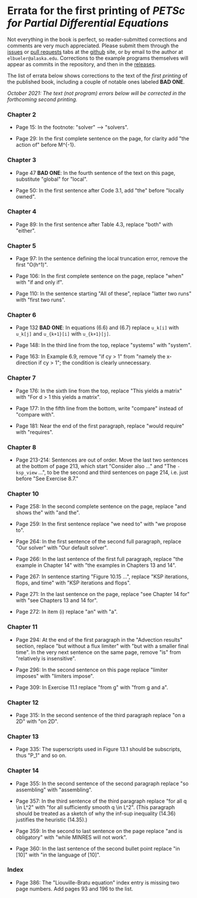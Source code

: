 # Errata for the first printing of *PETSc for Partial Differential Equations*

Not everything in the book is perfect, so reader-submitted corrections and comments are very much appreciated.  Please submit them through the [issues](https://github.com/bueler/p4pdes/issues) or [pull requests](https://github.com/bueler/p4pdes/pulls) tabs at the [github](https://github.com/bueler/p4pdes) site, or by email to the author at `elbueler@alaska.edu`.  Corrections to the example programs themselves will appear as commits in the repository, and then in the [releases](https://github.com/bueler/p4pdes/releases).

The list of errata below shows corrections to the text of the _first printing_ of the published book, including a couple of notable ones labeled **BAD ONE**.

_October 2021:  The text (not program) errors below will be corrected in the forthcoming second printing._


### Chapter 2

* Page 15: In the footnote: "solver" --> "solvers".

* Page 29: In the first complete sentence on the page, for clarity add "the action of" before M^{-1}.

### Chapter 3

* Page 47 **BAD ONE**: In the fourth sentence of the text on this page, substitute "global" for "local".

* Page 50: In the first sentence after Code 3.1, add "the" before "locally owned".

### Chapter 4

* Page 89: In the first sentence after Table 4.3, replace "both" with "either".

### Chapter 5

* Page 97: In the sentence defining the local truncation error, remove the first "O(h^1)".

* Page 106: In the first complete sentence on the page, replace "when" with "if and only if".

* Page 110: In the sentence starting "All of these", replace "latter two runs" with "first two runs".

### Chapter 6

* Page 132 **BAD ONE**: In equations (6.6) and (6.7) replace `u_k[i]` with `u_k[j]` and `u_{k+1}[i]` with `u_{k+1}[j]`.

* Page 148: In the third line from the top, replace "systems" with "system".

* Page 163: In Example 6.9, remove "if cy > 1" from "namely the x-direction if cy > 1"; the condition is clearly unnecessary.

### Chapter 7

* Page 176: In the sixth line from the top, replace "This yields a matrix" with "For d > 1 this yields a matrix".

* Page 177: In the fifth line from the bottom, write "compare" instead of "compare with".

* Page 181: Near the end of the first paragraph, replace "would require" with "requires".

### Chapter 8

* Page 213-214: Sentences are out of order.  Move the last two sentences at the bottom of page 213, which start "Consider also ..." and "The `-ksp_view` ...", to be the second and third sentences on page 214, i.e. just before "See Exercise 8.7."

### Chapter 10

* Page 258: In the second complete sentence on the page, replace "and shows the" with "and the".

* Page 259: In the first sentence replace "we need to" with "we propose to".

* Page 264: In the first sentence of the second full paragraph, replace "Our solver" with "Our default solver".

* Page 266: In the last sentence of the first full paragraph, replace "the example in Chapter 14" with "the examples in Chapters 13 and 14".

* Page 267: In sentence starting "Figure 10.15 ...", replace "KSP iterations, flops, and time" with "KSP iterations and flops".

* Page 271: In the last sentence on the page, replace "see Chapter 14 for" with "see Chapters 13 and 14 for".

* Page 272: In item (i) replace "an" with "a".

### Chapter 11

* Page 294: At the end of the first paragraph in the "Advection results" section, replace "but without a flux limiter" with "but with a smaller final time".  In the very next sentence on the same page, remove "is" from "relatively is insensitive".

* Page 296: In the second sentence on this page replace "limiter imposes" with "limiters impose".

* Page 309: In Exercise 11.1 replace "from g" with "from g and a".

### Chapter 12

* Page 315: In the second sentence of the third paragraph replace "on a 2D" with "on 2D".

### Chapter 13

* Page 335: The superscripts used in Figure 13.1 should be subscripts, thus "P_1" and so on.

### Chapter 14

* Page 355: In the second sentence of the second paragraph replace "so assembling" with "assembling".

* Page 357: In the third sentence of the third paragraph replace "for all q \in L^2" with "for all sufficiently smooth q \in L^2".  (This paragraph should be treated as a sketch of why the inf-sup inequality (14.36) justifies the heuristic (14.35).)

* Page 359: In the second to last sentence on the page replace "and is obligatory" with "while MINRES will not work".

* Page 360: In the last sentence of the second bullet point replace "in [10]" with "in the language of [10]".

### Index

* Page 386: The "Liouville-Bratu equation" index entry is missing two page numbers.  Add pages 93 and 196 to the list.
